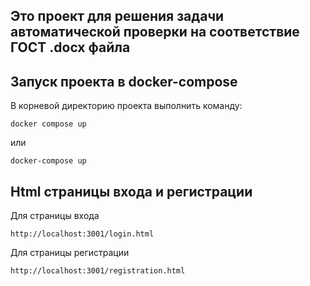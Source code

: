## Это проект для решения задачи автоматической проверки на соответствие ГОСТ .docx файла

## Запуск проекта в docker-compose
В корневой директорию проекта выполнить команду:
```
docker compose up
```
или
```
docker-compose up
```
## Html страницы входа и регистрации
Для страницы входа
```
http://localhost:3001/login.html
```
Для страницы регистрации
```
http://localhost:3001/registration.html
```
